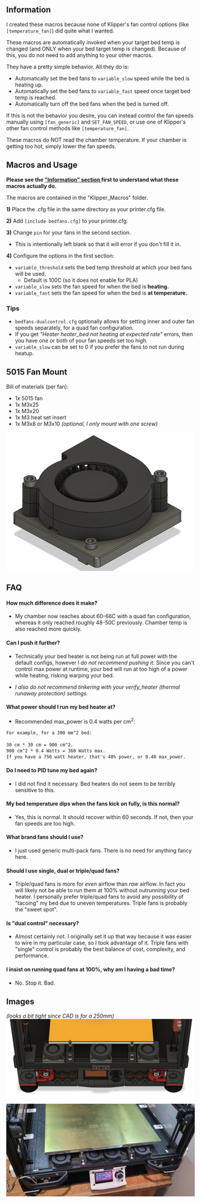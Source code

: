 
## Information
I created these macros because none of Klipper's fan control options (like `[temperature_fan]`) did quite what I wanted.

These macros are automatically invoked when your target bed temp is changed (and ONLY when your bed target temp is changed). Because of this, you do not need to add anything to your other macros.

They have a pretty simple behavior. All they do is:
- Automatically set the bed fans to `variable_slow` speed while the bed is heating up.
- Automatically set the bed fans to `variable_fast` speed once target bed temp is reached.
- Automatically turn off the bed fans when the bed is turned off. 

If this is not the behavior you desire, you can instead control the fan speeds manually using `[fan_generic]` and `SET_FAN_SPEED`, or use one of Klipper's other fan control methods like `[temperature_fan]`.

These macros do NOT read the chamber temperature. If your chamber is getting too hot, simply lower the fan speeds.

## **Macros and Usage**

**Please see the ["Information" section ](#information) first to understand what these macros actually do.**

The macros are contained in the "Klipper_Macros" folder.

**1)** Place the .cfg file in the same directory as your printer.cfg file. 

**2)** Add `[include bedfans.cfg]` to your printer.cfg.

**3)** Change `pin` for your fans in the second section. 
- This is intentionally left blank so that it will error if you don't fill it in.

**4)** Configure the options in the first section:

- `variable_threshold` sets the bed temp threshold at which your bed fans will be used. 
    - Default is 100C (so it does not enable for PLA)
- `variable_slow` sets the fan speed for when the bed is **heating.** 
- `variable_fast` sets the fan speed for when the bed is **at temperature.**

### Tips
- `bedfans-dualcontrol.cfg` optionally allows for setting inner and outer fan speeds separately, for a quad fan configuration.
- If you get *"Heater heater_bed not heating at expected rate"* errors, then you have one or both of your fan speeds set too high.
- `variable_slow` can be set to 0 if you prefer the fans to not run during heatup.


## **5015 Fan Mount**

Bill of materials (per fan):
- 1x 5015 fan
- 1x M3x25
- 1x M3x20
- 1x M3 heat set insert
- 1x M3x8 or M3x10 *(optional, I only mount with one screw)*

![5015 Fan Mount](Images/5015_mount_isolated.png)  

## **FAQ**

#### How much difference does it make?
* My chamber now reaches about 60-66C with a quad fan configuration, whereas it only reached roughly 48-50C previously. Chamber temp is also reached more quickly.

#### Can I push it further?

* Technically your bed heater is not being run at full power with the default configs, however I *do not recommend pushing it.* Since you can't control max power at runtime, your bed will run at too high of a power while heating, risking warping your bed. 

* *I also do not recommend tinkering with your verify_heater (thermal runaway protection) settings.*

#### What power should I run my bed heater at?

* Recommended max_power is 0.4 watts per cm<sup>2</sup>:

```
For example, for a 300 mm^2 bed:

30 cm * 30 cm = 900 cm^2.
900 cm^2 * 0.4 Watts = 360 Watts max.
If you have a 750 watt heater, that's 48% power, or 0.48 max_power.
```




#### Do I need to PID tune my bed again?

* I did not find it necessary. Bed heaters do not seem to be terribly sensitive to this. 

#### My bed temperature dips when the fans kick on fully, is this normal?

* Yes, this is normal. It should recover within 60 seconds. If not, then your fan speeds are too high.

#### What brand fans should I use?

* I just used generic multi-pack fans. There is no need for anything fancy here.

#### Should I use single, dual or triple/quad fans?

* Triple/quad fans is more for *even* airflow than *raw* airflow. In fact you will likely not be able to run them at 100% without outrunning your bed heater. I personally prefer triple/quad fans to avoid any possibility of "tacoing" my bed due to uneven temperatures. Triple fans is probably the "sweet spot".

#### Is "dual control" necessary?

* Almost certainly not. I originally set it up that way because it was easier to wire in my particular case, so I took advantage of it. Triple fans with "single" control is probably the best balance of cost, complexity, and performance.

#### I insist on running quad fans at 100%, why am I having a bad time?

* No. Stop it. Bad.
## **Images**

*(looks a bit tight since CAD is for a 250mm)*
![5015 Triple](Images/5015_triple.png)  
![5015 Quad Installed](Images/5015_quad_installed.png)  